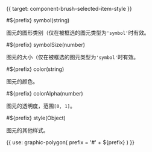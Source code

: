 {{ target: component-brush-selected-item-style }}

#${prefix} symbol(string)

图元的图形类别（仅在被框选的图元类型为`'symbol'`时有效。

#${prefix} symbolSize(number)

图元的大小（仅在被框选的图元类型为`'symbol'`时有效。

#${prefix} color(string)

图元的颜色。

#${prefix} colorAlpha(number)

图元的透明度，范围`[0, 1]`。

#${prefix} style(Object)

图元的其他样式。

{{ use: graphic-polygon(
  prefix = '#' + ${prefix}
) }}


